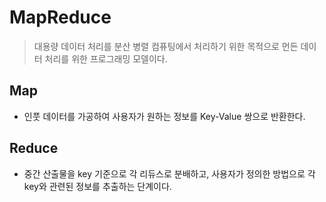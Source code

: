 # MapReduce

> 대용량 데이터 처리를 분산 병렬 컴퓨팅에서 처리하기 위한 목적으로 먼든 데이터 처리를 위한 프로그래밍 모델이다.

## Map

- 인풋 데이터를 가공하여 사용자가 원하는 정보를 Key-Value 쌍으로 반환한다.

## Reduce

- 중간 산출물을 key 기준으로 각 리듀스로 분배하고, 사용자가 정의한 방법으로 각 key와 관련된 정보를 추출하는 단계이다.